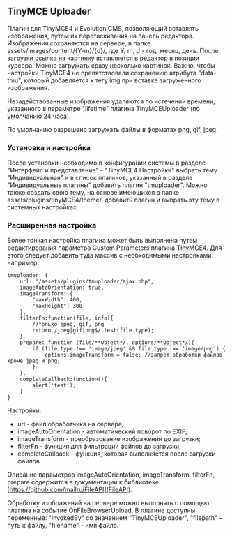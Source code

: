 ## TinyMCE Uploader

Плагин для TinyMCE4 и Evolution CMS, позволяющий вставлять изображения, путем их перетаскивания на панель редактора. Изображения сохраняются на сервере, в папке assets/images/content/{Y-m}/{d}/, где Y, m, d - год, месяц, день. После загрузки ссылка на картинку вставляется в редактор в позиции курсора. Можно загружать сразу несколько картинок. Важно, чтобы настройки TinyMCE4 не препятствовали сохранению атрибута "data-tmu", который добавляется к тегу img при вставке загруженного изображения.

Незадействованные изображения удаляются по истечении времени, указанного в параметре "lifetime" плагина TinyMCEUploader (по умолчанию 24 часа).

По умолчанию разрешено загружать файлы в форматах png, gif, jpeg.

### Установка и настройка

После установки необходимо в конфигурации системы в разделе "Интерфейс и представление" - "TinyMCE4 Настройки" выбрать тему "Индивидуальная" и в список плагинов, указанный в разделе "Индивидуальные плагины" добавить плагин "tmuploader". Можно также создать свою тему, на основе имеющихся в папке assets/plugins/tinyMCE4/theme/, добавить плагин и выбрать эту тему в системных настройках.

### Расширенная настройка

Более тонкая настройка плагина может быть выполнена путем редактирования параметра Custom Parameters плагина TinyMCE4. Для этого следует добавить туда массив с необходимыми настройками, например:
```
tmuploader: {
    url: "/assets/plugins/tmuploader/ajax.php",
    imageAutoOrientation: true,
    imageTransform: {
        "maxWidth": 400,
        "maxHeight": 300
    },
    filterFn:function(file, info){
        //только jpeg, gif, png
        return /jpeg|gif|png$/.test(file.type);
    },
    prepare: function (file/**Object*/, options/**Object*/){
        if (file.type !== 'image/jpeg' && file.type !== 'image/png') {
            options.imageTransform = false; //запрет обработки файлов кроме jpeg и png;
        }
    },
    completeCallback:function(){
        alert('test');
    }
}
```
Настройки:
* url - файл обработчика на сервере;
* imageAutoOrientation - автоматический поворот по EXIF;
* imageTransform - преобразование изображения до загрузки;
* filterFn - функция для фильтрации файлов до загрузки;
* completeCallback - функция, которая выполняется после загрузки файлов.

Описание параметров imageAutoOrientation, imageTransform, filterFn, prepare содержится в документации к библиотеке [https://github.com/mailru/FileAPI](FileAPI).

Обработку изображений на сервере можно выполнять с помощью плагина на событие OnFileBrowserUpload. В плагине доступны переменные: "invokedBy" со значением "TinyMCEUploader", "filepath" - путь к файлу, "filename" - имя файла.

